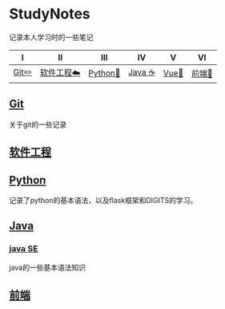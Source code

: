 # StudyNotes

记录本人学习时的一些笔记

|          Ⅰ           |              Ⅱ               |             Ⅲ             |           Ⅳ            |  Ⅴ   |               Ⅵ               |
| :------------------: | :--------------------------: | :-----------------------: | :--------------------: | :--: | :---------------------------: |
| [Git:pencil2:](#Git) | [软件工程:cloud:](#软件工程) | [Python:couple:](#python) | [Java :coffee:](#java) | [Vue:memo:](#vue) | [前端:floppy_disk:](#前端) |

## [Git](./Git)

关于git的一些记录

## [软件工程](./软件工程)

## [Python](./Python)

记录了python的基本语法，以及flask框架和DIGITS的学习。

## [Java](./Java)

### [java SE](./Java/java-SE)

java的一些基本语法知识

## [前端](./前端)
